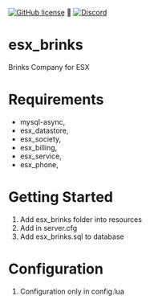 [![GitHub license](https://img.shields.io/github/license/Artnod-FiveM-Mods/esx_brinks.svg)](https://github.com/Artnod-FiveM-Mods/esx_brinks/blob/master/LICENSE) :small_blue_diamond: 
[![Discord](https://img.shields.io/discord/436197783331012629.svg)](https://discord.gg/u7dj7Ja)  
# esx_brinks

Brinks Company for ESX

# Requirements

  - mysql-async,
  - esx_datastore,
  - esx_society,
  - esx_billing,
  - esx_service,
  - esx_phone,

# Getting Started

1. Add esx_brinks folder into resources
2. Add in server.cfg
3. Add esx_brinks.sql to database

# Configuration

1. Configuration only in config.lua
